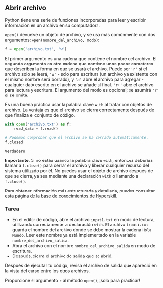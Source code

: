 ## Abrir archivo
Python tiene una serie de funciones incorporadas para leer y escribir información en un archivo en su computadora.

`open()` devuelve un objeto de archivo, y se usa más comúnmente con dos argumentos: `open(nombre_del_archivo, modo)`:
```python
f = open('archivo.txt', 'w')
```
El primer argumento es una cadena que contiene el nombre del archivo. El segundo argumento es otra cadena que contiene unos pocos caracteres que describen la forma en que se usará el archivo. Puede ser `'r'` si el archivo solo se leerá, `'w'` - solo para escritura (un archivo ya existente con el mismo nombre será borrado), y `'a'` abre el archivo para agregar - cualquier dato escrito en el archivo se añade al final. `'r+'` abre el archivo para lectura y escritura. El argumento del modo es opcional; se asumirá `'r'` si se omite.

Es una buena práctica usar la palabra clave `with` al tratar con objetos de archivo. La ventaja es que el archivo se cierra correctamente después de que finaliza el conjunto de código.

```python
with open('archivo.txt') as f:
    read_data = f.read()
  
# Podemos comprobar que el archivo se ha cerrado automáticamente.
f.closed
```
```text
Verdadero
```
**Importante**: Si no estás usando la palabra clave `with`, entonces deberías llamar a `f.close()` para cerrar el archivo y liberar cualquier recurso del sistema utilizado por él. No puedes usar el objeto de archivo después de que se cierra, ya sea mediante una declaración `with` o llamando a `f.close()`.

Para obtener información más estructurada y detallada, puedes consultar [esta página de la base de conocimientos de Hyperskill](https://hyperskill.org/learn/step/8691?utm_source=jba&utm_medium=jba_courses_links).

### Tarea
- En el editor de código, abre el archivo `input1.txt` en modo de lectura, utilizando correctamente la declaración `with`. El archivo `input1.txt` guarda el nombre del archivo donde se debe mostrar la cadena `Hola Mundo`. Leer este nombre ya está implementado en la variable `nombre_del_archivo_salida`.
- Abra el archivo con el nombre `nombre_del_archivo_salida` en modo de escritura.
- Después, cierra el archivo de salida que se abrió.

Después de ejecutar tu código, revisa el archivo de salida que apareció en la vista del curso entre los otros archivos.

<div class="hint">Proporcione el argumento <code>r</code> al método <code>open()</code>,
¡solo para practicar!</div>